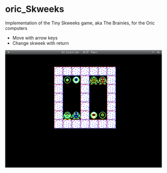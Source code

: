 # oric_Skweeks
Implementation of the Tiny Skweeks game, aka The Brainies, for the Oric computers

- Move with arrow keys
- Change skweek with return

![Example animation.](images/anim.gif)
